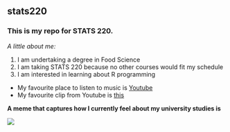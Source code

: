 ## stats220

### This is my repo for STATS 220. 

*A little about me:*

<!--- numbered lists --->
1. I am undertaking a degree in Food Science
2. I am taking STATS 220 because no other courses would fit my schedule
3. I am interested in learning about R programming
<!--- unordered lists --->
* My favourite place to listen to music is [Youtube](https://www.youtube.com/)
* My favourite clip from Youtube is [this](https://youtu.be/dQw4w9WgXcQ?feature=shared)

**A meme that captures how I currently feel about my university studies is** 

![](https://c.tenor.com/8druEACXtX8AAAAd/tenor.gif)

